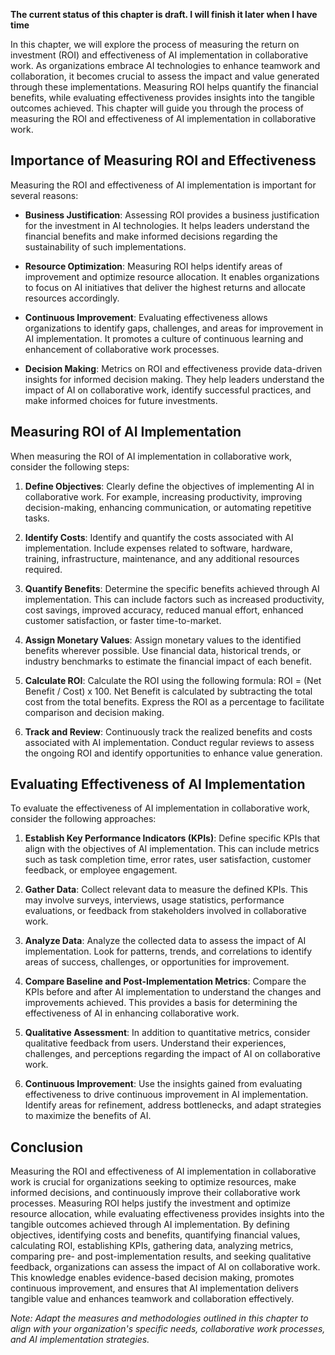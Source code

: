 **The current status of this chapter is draft. I will finish it later when I have time**

In this chapter, we will explore the process of measuring the return on investment (ROI) and effectiveness of AI implementation in collaborative work. As organizations embrace AI technologies to enhance teamwork and collaboration, it becomes crucial to assess the impact and value generated through these implementations. Measuring ROI helps quantify the financial benefits, while evaluating effectiveness provides insights into the tangible outcomes achieved. This chapter will guide you through the process of measuring the ROI and effectiveness of AI implementation in collaborative work.

Importance of Measuring ROI and Effectiveness
---------------------------------------------

Measuring the ROI and effectiveness of AI implementation is important for several reasons:

* **Business Justification**: Assessing ROI provides a business justification for the investment in AI technologies. It helps leaders understand the financial benefits and make informed decisions regarding the sustainability of such implementations.

* **Resource Optimization**: Measuring ROI helps identify areas of improvement and optimize resource allocation. It enables organizations to focus on AI initiatives that deliver the highest returns and allocate resources accordingly.

* **Continuous Improvement**: Evaluating effectiveness allows organizations to identify gaps, challenges, and areas for improvement in AI implementation. It promotes a culture of continuous learning and enhancement of collaborative work processes.

* **Decision Making**: Metrics on ROI and effectiveness provide data-driven insights for informed decision making. They help leaders understand the impact of AI on collaborative work, identify successful practices, and make informed choices for future investments.

Measuring ROI of AI Implementation
----------------------------------

When measuring the ROI of AI implementation in collaborative work, consider the following steps:

1. **Define Objectives**: Clearly define the objectives of implementing AI in collaborative work. For example, increasing productivity, improving decision-making, enhancing communication, or automating repetitive tasks.

2. **Identify Costs**: Identify and quantify the costs associated with AI implementation. Include expenses related to software, hardware, training, infrastructure, maintenance, and any additional resources required.

3. **Quantify Benefits**: Determine the specific benefits achieved through AI implementation. This can include factors such as increased productivity, cost savings, improved accuracy, reduced manual effort, enhanced customer satisfaction, or faster time-to-market.

4. **Assign Monetary Values**: Assign monetary values to the identified benefits wherever possible. Use financial data, historical trends, or industry benchmarks to estimate the financial impact of each benefit.

5. **Calculate ROI**: Calculate the ROI using the following formula: ROI = (Net Benefit / Cost) x 100. Net Benefit is calculated by subtracting the total cost from the total benefits. Express the ROI as a percentage to facilitate comparison and decision making.

6. **Track and Review**: Continuously track the realized benefits and costs associated with AI implementation. Conduct regular reviews to assess the ongoing ROI and identify opportunities to enhance value generation.

Evaluating Effectiveness of AI Implementation
---------------------------------------------

To evaluate the effectiveness of AI implementation in collaborative work, consider the following approaches:

1. **Establish Key Performance Indicators (KPIs)**: Define specific KPIs that align with the objectives of AI implementation. This can include metrics such as task completion time, error rates, user satisfaction, customer feedback, or employee engagement.

2. **Gather Data**: Collect relevant data to measure the defined KPIs. This may involve surveys, interviews, usage statistics, performance evaluations, or feedback from stakeholders involved in collaborative work.

3. **Analyze Data**: Analyze the collected data to assess the impact of AI implementation. Look for patterns, trends, and correlations to identify areas of success, challenges, or opportunities for improvement.

4. **Compare Baseline and Post-Implementation Metrics**: Compare the KPIs before and after AI implementation to understand the changes and improvements achieved. This provides a basis for determining the effectiveness of AI in enhancing collaborative work.

5. **Qualitative Assessment**: In addition to quantitative metrics, consider qualitative feedback from users. Understand their experiences, challenges, and perceptions regarding the impact of AI on collaborative work.

6. **Continuous Improvement**: Use the insights gained from evaluating effectiveness to drive continuous improvement in AI implementation. Identify areas for refinement, address bottlenecks, and adapt strategies to maximize the benefits of AI.

Conclusion
----------

Measuring the ROI and effectiveness of AI implementation in collaborative work is crucial for organizations seeking to optimize resources, make informed decisions, and continuously improve their collaborative work processes. Measuring ROI helps justify the investment and optimize resource allocation, while evaluating effectiveness provides insights into the tangible outcomes achieved through AI implementation. By defining objectives, identifying costs and benefits, quantifying financial values, calculating ROI, establishing KPIs, gathering data, analyzing metrics, comparing pre- and post-implementation results, and seeking qualitative feedback, organizations can assess the impact of AI on collaborative work. This knowledge enables evidence-based decision making, promotes continuous improvement, and ensures that AI implementation delivers tangible value and enhances teamwork and collaboration effectively.

*Note: Adapt the measures and methodologies outlined in this chapter to align with your organization's specific needs, collaborative work processes, and AI implementation strategies.*
